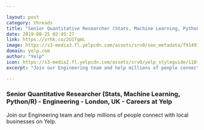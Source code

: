 ```yaml
---

layout: post
category: threads
title: "Senior Quantitative Researcher (Stats, Machine Learning, Python/R) - Engineering - London, UK - Careers at Yelp"
date: 2019-08-25 02:45:27
link: https://vrhk.co/2U1TgmL
image: https://s3-media3.fl.yelpcdn.com/assets/srv0/seo_metadata/f9149736ad8d/assets/img/logos/yelp_og_image.png
domain: yelp.com
author: "Yelp"
icon: https://s3-media2.fl.yelpcdn.com/assets/srv0/yelp_styleguide/118ff475a341/assets/img/logos/favicon.ico
excerpt: "Join our Engineering team and help millions of people connect with local businesses on Yelp."

---
```


### Senior Quantitative Researcher (Stats, Machine Learning, Python/R) - Engineering - London, UK - Careers at Yelp

Join our Engineering team and help millions of people connect with local businesses on Yelp.